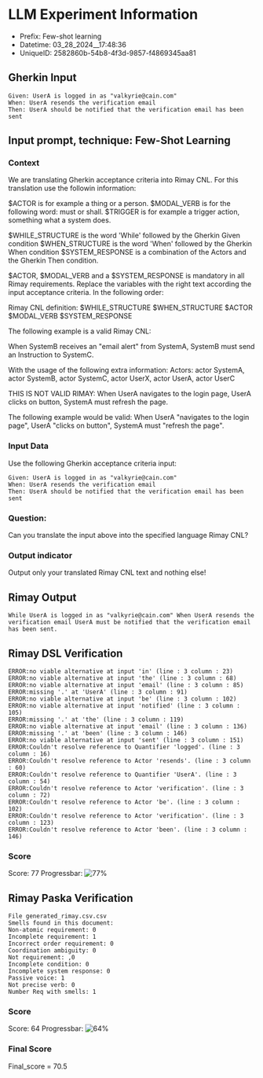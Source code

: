 

# LLM Experiment Information
* Prefix:   Few-shot learning
* Datetime: 03_28_2024__17:48:36
* UniqueID: 2582860b-54b8-4f3d-9857-f4869345aa81

        

## Gherkin Input
```
Given: UserA is logged in as "valkyrie@cain.com"
When: UserA resends the verification email
Then: UserA should be notified that the verification email has been sent
```
    



## Input prompt, technique: Few-Shot Learning


### Context
We are translating Gherkin acceptance criteria into Rimay CNL.
For this translation use the followin information:

$ACTOR is for example a thing or a person.
$MODAL_VERB is for  the following word: must or shall.
$TRIGGER is for example a trigger action, something what a system does.

$WHILE_STRUCTURE is the word 'While' followed by the Gherkin Given condition
$WHEN_STRUCTURE is the word  'When' followed by the Gherkin When condition
$SYSTEM_RESPONSE is a combination of the Actors and the Gherkin Then condition.

$ACTOR, $MODAL_VERB and a $SYSTEM_RESPONSE is mandatory in all Rimay requirements.
Replace the variables with the right text according the input acceptance criteria.
In the following order: 

Rimay CNL definition: $WHILE_STRUCTURE $WHEN_STRUCTURE   $ACTOR   $MODAL_VERB    $SYSTEM_RESPONSE

The following example is a valid Rimay CNL:

When SystemB receives an "email alert" from SystemA, SystemB must send an Instruction to SystemC.

With the usage of the following extra information:
Actors: actor SystemA, actor SystemB, actor SystemC, actor UserX, actor UserA, actor UserC

THIS IS NOT VALID RIMAY:
When UserA navigates to the login page, UserA clicks on button, SystemA must refresh the page.

The following example would be valid:
When UserA "navigates to the login page", UserA "clicks on button", SystemA must "refresh the page".
        

### Input Data
Use the following Gherkin acceptance criteria input: 
```
Given: UserA is logged in as "valkyrie@cain.com"
When: UserA resends the verification email
Then: UserA should be notified that the verification email has been sent
```

### Question:
Can you translate the input above into the specified language Rimay CNL?

### Output indicator
Output only your translated Rimay CNL text and nothing else!


## Rimay Output
```
While UserA is logged in as "valkyrie@cain.com" When UserA resends the verification email UserA must be notified that the verification email has been sent.
``` 
            


## Rimay DSL Verification
```
ERROR:no viable alternative at input 'in' (line : 3 column : 23)
ERROR:no viable alternative at input 'the' (line : 3 column : 68)
ERROR:no viable alternative at input 'email' (line : 3 column : 85)
ERROR:missing '.' at 'UserA' (line : 3 column : 91)
ERROR:no viable alternative at input 'be' (line : 3 column : 102)
ERROR:no viable alternative at input 'notified' (line : 3 column : 105)
ERROR:missing '.' at 'the' (line : 3 column : 119)
ERROR:no viable alternative at input 'email' (line : 3 column : 136)
ERROR:missing '.' at 'been' (line : 3 column : 146)
ERROR:no viable alternative at input 'sent' (line : 3 column : 151)
ERROR:Couldn't resolve reference to Quantifier 'logged'. (line : 3 column : 16)
ERROR:Couldn't resolve reference to Actor 'resends'. (line : 3 column : 60)
ERROR:Couldn't resolve reference to Quantifier 'UserA'. (line : 3 column : 54)
ERROR:Couldn't resolve reference to Actor 'verification'. (line : 3 column : 72)
ERROR:Couldn't resolve reference to Actor 'be'. (line : 3 column : 102)
ERROR:Couldn't resolve reference to Actor 'verification'. (line : 3 column : 123)
ERROR:Couldn't resolve reference to Actor 'been'. (line : 3 column : 146)

```
### Score
Score: 77
Progressbar: ![77%](https://progress-bar.dev/77)

            


## Rimay Paska Verification
```
File generated_rimay.csv.csv
Smells found in this document: 
Non-atomic requirement: 0
Incomplete requirement: 1
Incorrect order requirement: 0
Coordination ambiguity: 0
Not requirement: ,0
Incomplete condition: 0
Incomplete system response: 0
Passive voice: 1
Not precise verb: 0
Number Req with smells: 1

```
### Score
Score: 64
Progressbar: ![64%](https://progress-bar.dev/64)

            

### Final Score
Final_score = 70.5
